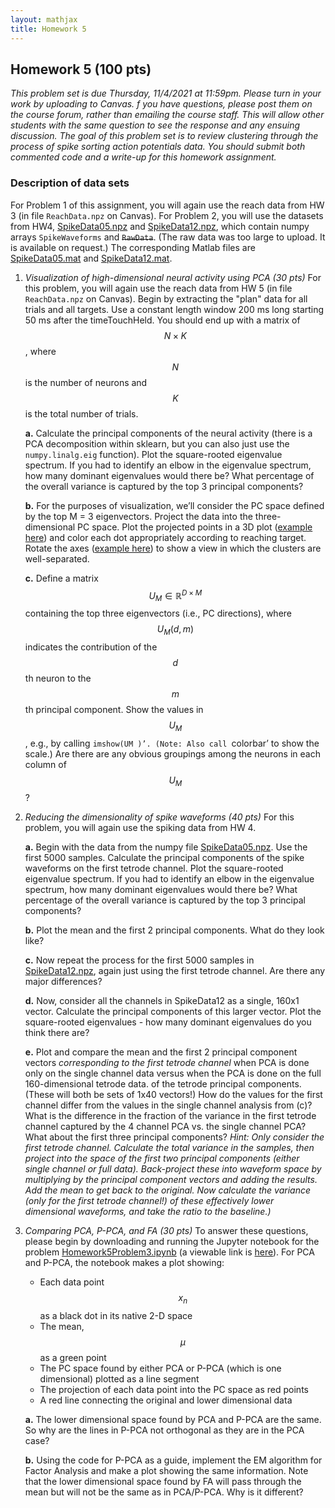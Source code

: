 ```yaml
---
layout: mathjax
title: Homework 5
---
```


## Homework 5 (100 pts)

_This problem set is due Thursday, 11/4/2021 at 11:59pm. Please turn in your
work by uploading to Canvas. f you have questions, please post them on the
course forum, rather than emailing the course staff. This will allow other
students with the same question to see the response and any ensuing discussion.
The goal of this problem set is to review clustering through the process of
spike sorting action potentials data. You should submit both commented code and
a write-up for this homework assignment._


### Description of data sets
For Problem 1 of this assignment, you will again use the reach data from HW 3
(in file `ReachData.npz` on Canvas).  For Problem 2, you will use the datasets
from HW4, [SpikeData05.npz](SpikeData05.npz) and
[SpikeData12.npz](SpikeData12.npz), which contain numpy arrays `SpikeWaveforms`
and ~~`RawData`~~. (The raw data was too large to upload. It is available on
request.) The  corresponding Matlab files are
[SpikeData05.mat](SpikeData05.mat) and [SpikeData12.mat](SpikeData12.mat).

1. _Visualization of high-dimensional neural activity using PCA (30 pts)_
  For this problem, you will again use the reach data from HW 5 (in file
  `ReachData.npz` on Canvas). Begin by extracting the "plan" data for all trials
  and all targets. Use a constant length window 200 ms long starting 50 ms after
  the timeTouchHeld. You should end up with a matrix of $$N \times K$$, where
  $$N$$ is the number of neurons and $$K$$ is the total number of trials.

    **a.** Calculate the principal components of the neural activity (there is a
    PCA decomposition within sklearn, but you can also just use the
    `numpy.linalg.eig` function). Plot the square-rooted eigenvalue spectrum.
    If you had to identify an elbow in the eigenvalue spectrum, how many
    dominant eigenvalues would there be? What percentage of the overall
    variance is captured by the top 3 principal components?

    **b.** For the purposes of visualization, we’ll consider the PC space defined by
    the top M = 3 eigenvectors. Project the data into the three-dimensional PC
    space. Plot the projected points in a 3D plot
    ([example here](http://matplotlib.org/mpl_toolkits/mplot3d/tutorial.html)) and
    color each dot appropriately according to reaching target. Rotate the axes
    ([example here](http://matplotlib.org/examples/mplot3d/rotate_axes3d_demo.html))
    to show a view in which the clusters are well-separated.

    **c.** Define a matrix $$U_M \in \mathbb{R}^{D \times M}$$ containing the
    top three eigenvectors (i.e., PC directions), where $$U_M (d, m)$$ indicates
    the contribution of the $$d$$th neuron to the $$m$$th principal component.
    Show the values in $$U_M$$, e.g., by calling `imshow(UM )’. (Note: Also
    call `colorbar’ to show the scale.) Are there are any obvious groupings
    among the neurons in each column of $$U_M$$?

2. _Reducing the dimensionality of spike waveforms (40 pts)_
  For this problem, you will again use the spiking data from HW 4.

    **a.** Begin with the data from the numpy file
    [SpikeData05.npz](SpikeData05.npz). Use the first 5000 samples. Calculate
    the principal components of the spike waveforms on the first tetrode channel.
    Plot the square-rooted eigenvalue spectrum. If you had to identify an elbow
    in the eigenvalue spectrum, how many dominant eigenvalues would there be?
    What percentage of the overall variance is captured by the top 3 principal
    components?

    **b.** Plot the mean and the first 2 principal components. What do they
    look like?

    **c.** Now repeat the process for the first 5000 samples in
    [SpikeData12.npz](SpikeData12.npz), again just using the first tetrode
    channel. Are there any major differences?

    **d.** Now, consider all the channels in SpikeData12 as a single, 160x1
    vector. Calculate the principal components of this larger vector. Plot
    the square-rooted eigenvalues - how many dominant eigenvalues do you
    think there are?

    **e.** Plot and compare the mean and the first 2 principal component vectors
    *corresponding to the first tetrode channel*
    when PCA is done only on the single channel data versus when the PCA is done
    on the full 160-dimensional tetrode data. of the tetrode
    principal components. (These will both be sets of 1x40 vectors!)
    How do the values for the first channel differ
    from the values in the single channel analysis from (c)? What is the
    difference in the fraction of the variance in the first tetrode channel
    captured by the 4 channel PCA vs. the single channel PCA? What about
    the first three principal components? _Hint: Only consider
    the first tetrode channel. Calculate the total variance in the samples,
    then project into the space of the first two principal components (either
    single channel or full data). Back-project these into waveform space
    by multiplying by the principal component vectors and adding the results.
    Add the mean to get back to the original. Now calculate the variance (only
    for the first tetrode channel!) of these effectively lower dimensional
    waveforms, and take the ratio to the baseline.)_

3. _Comparing PCA, P-PCA, and FA (30 pts)_
    To answer these questions, please begin by downloading and running the
    Jupyter notebook for the problem
    [Homework5Problem3.ipynb](https://elec548.github.io/Assignments/Homework5Problem3.ipynb)
    (a viewable link is [here](https://github.com/elec548/elec548.github.io/blob/master/Assignments/Homework5Problem3.ipynb)).
    For PCA and P-PCA, the notebook makes a plot showing:
      - Each data point $$x_n$$ as a black dot in its native 2-D space
      - The mean, $$\mu$$  as a green point
      - The PC space found by either PCA or P-PCA (which is one dimensional)
      plotted as a line segment
      - The projection of each data point into the PC space as red points
      - A red line connecting the original and lower dimensional data

    **a.** The lower dimensional space found by PCA and P-PCA are the same.
    So why are the lines in P-PCA not orthogonal as they are in the PCA
    case?

    **b.** Using the code for P-PCA as a guide, implement the EM algorithm
    for Factor Analysis and make a plot showing the same information. Note that
    the lower dimensional space found by FA will pass through the mean but
    will not be the same as in PCA/P-PCA. Why is it different?
